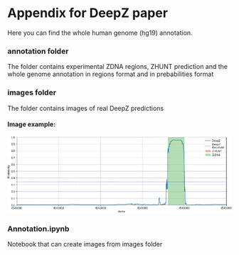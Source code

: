 # Appendix for DeepZ paper

Here you can find the whole human genome (hg19) annotation.

### annotation folder

The folder contains experimental ZDNA regions, ZHUNT prediction and the whole genome annotation in regions format and in prebabilities format

### images folder

The folder contains images of real DeepZ predictions

#### Image example: 

![](images/chr4_4540000-4545000.png)

### Annotation.ipynb

Notebook that can create images from images folder
